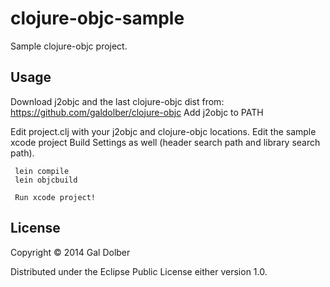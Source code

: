 # clojure-objc-sample

Sample clojure-objc project.

## Usage

Download j2objc and the last clojure-objc dist from: https://github.com/galdolber/clojure-objc
Add j2objc to PATH

Edit project.clj with your j2objc and clojure-objc locations.
Edit the sample xcode project Build Settings as well (header search path and library search path).

     lein compile
     lein objcbuild

     Run xcode project!

## License

Copyright © 2014 Gal Dolber

Distributed under the Eclipse Public License either version 1.0.
